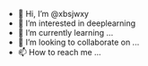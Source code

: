 - 👋 Hi, I’m @xbsjwxy
- 👀 I’m interested in deeplearning
- 🌱 I’m currently learning ...
- 💞️ I’m looking to collaborate on ...
- 📫 How to reach me ...

<!---
xbsjwxy/xbsjwxy is a ✨ special ✨ repository because its `README.md` (this file) appears on your GitHub profile.
You can click the Preview link to take a look at your changes.
--->
